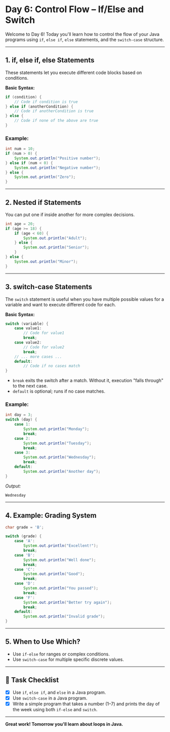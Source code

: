 # Day 6: Control Flow – If/Else and Switch

Welcome to Day 6! Today you'll learn how to control the flow of your Java programs using `if`, `else if`, `else` statements, and the `switch-case` structure.

---

## 1. if, else if, else Statements

These statements let you execute different code blocks based on conditions.

**Basic Syntax:**
```java
if (condition) {
    // Code if condition is true
} else if (anotherCondition) {
    // Code if anotherCondition is true
} else {
    // Code if none of the above are true
}
```

### Example:
```java
int num = 10;
if (num > 0) {
    System.out.println("Positive number");
} else if (num < 0) {
    System.out.println("Negative number");
} else {
    System.out.println("Zero");
}
```

---

## 2. Nested if Statements

You can put one if inside another for more complex decisions.

```java
int age = 20;
if (age >= 18) {
    if (age < 60) {
        System.out.println("Adult");
    } else {
        System.out.println("Senior");
    }
} else {
    System.out.println("Minor");
}
```

---

## 3. switch-case Statements

The `switch` statement is useful when you have multiple possible values for a variable and want to execute different code for each.

**Basic Syntax:**
```java
switch (variable) {
    case value1:
        // Code for value1
        break;
    case value2:
        // Code for value2
        break;
    // ... more cases ...
    default:
        // Code if no cases match
}
```

- `break` exits the switch after a match. Without it, execution "falls through" to the next case.
- `default` is optional; runs if no case matches.

### Example:
```java
int day = 3;
switch (day) {
    case 1:
        System.out.println("Monday");
        break;
    case 2:
        System.out.println("Tuesday");
        break;
    case 3:
        System.out.println("Wednesday");
        break;
    default:
        System.out.println("Another day");
}
```
_Output:_  
```
Wednesday
```

---

## 4. Example: Grading System

```java
char grade = 'B';

switch (grade) {
    case 'A':
        System.out.println("Excellent!");
        break;
    case 'B':
        System.out.println("Well done");
        break;
    case 'C':
        System.out.println("Good");
        break;
    case 'D':
        System.out.println("You passed");
        break;
    case 'F':
        System.out.println("Better try again");
        break;
    default:
        System.out.println("Invalid grade");
}
```

---

## 5. When to Use Which?

- Use `if-else` for ranges or complex conditions.
- Use `switch-case` for multiple specific discrete values.

---

## 🎯 Task Checklist

- [x] Use `if`, `else if`, and `else` in a Java program.
- [x] Use `switch-case` in a Java program.
- [x] Write a simple program that takes a number (1–7) and prints the day of the week using both `if-else` and `switch`.

---

**Great work! Tomorrow you'll learn about loops in Java.**